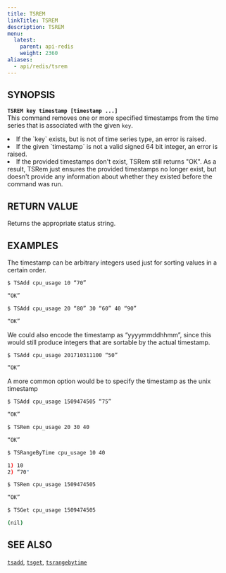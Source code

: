 ```yaml
---
title: TSREM
linkTitle: TSREM
description: TSREM
menu:
  latest:
    parent: api-redis
    weight: 2360
aliases:
  - api/redis/tsrem
---
```


## SYNOPSIS
<b>`TSREM key timestamp [timestamp ...]`</b><br>
This command removes one or more specified timestamps from the time series that is associated with the given `key`.
<li>If the `key` exists, but is not of time series type, an error is raised.</li>
<li>If the given `timestamp` is not a valid signed 64 bit integer, an error is raised.</li>
<li>If the provided timestamps don't exist, TSRem still returns "OK". As a result, TSRem just
ensures the provided timestamps no longer exist, but doesn't provide any information about whether
they existed before the command was run.</li>

## RETURN VALUE
Returns the appropriate status string.

## EXAMPLES

The timestamp can be arbitrary integers used just for sorting values in a certain order.
```{.sh .copy .separator-dollar}
$ TSAdd cpu_usage 10 “70”
```
```sh
“OK”
```
```{.sh .copy .separator-dollar}
$ TSAdd cpu_usage 20 “80” 30 “60” 40 “90”
```
```sh
“OK”
```

We could also encode the timestamp as “yyyymmddhhmm”, since this would still produce integers that are sortable by the actual timestamp.
```{.sh .copy .separator-dollar}
$ TSAdd cpu_usage 201710311100 “50”
```
```sh
“OK”
```

A more common option would be to specify the timestamp as the unix timestamp
```{.sh .copy .separator-dollar}
$ TSAdd cpu_usage 1509474505 “75”
```
```sh
“OK”
```
```{.sh .copy .separator-dollar}
$ TSRem cpu_usage 20 30 40
```
```sh
“OK”
```
```{.sh .copy .separator-dollar}
$ TSRangeByTime cpu_usage 10 40
```
```sh
1) 10 
2) “70"
```
```{.sh .copy .separator-dollar}
$ TSRem cpu_usage 1509474505
```
```sh
“OK”
```
```{.sh .copy .separator-dollar}
$ TSGet cpu_usage 1509474505
```
```sh
(nil)
```

## SEE ALSO
[`tsadd`](../tsadd/), [`tsget`](../tsget/), [`tsrangebytime`](../tsrangebytime/)
